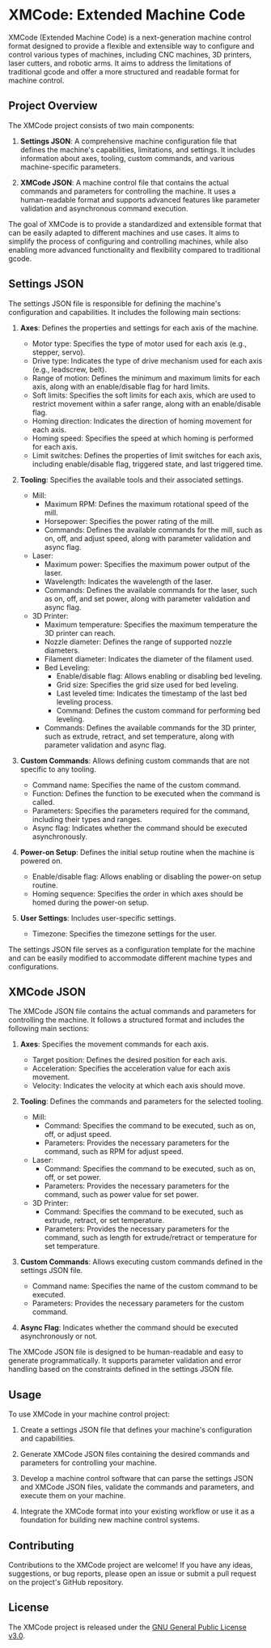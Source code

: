 # XMCode: Extended Machine Code

XMCode (Extended Machine Code) is a next-generation machine control format designed to provide a flexible and extensible way to configure and control various types of machines, including CNC machines, 3D printers, laser cutters, and robotic arms. It aims to address the limitations of traditional gcode and offer a more structured and readable format for machine control.

## Project Overview

The XMCode project consists of two main components:

1. **Settings JSON**: A comprehensive machine configuration file that defines the machine's capabilities, limitations, and settings. It includes information about axes, tooling, custom commands, and various machine-specific parameters.

2. **XMCode JSON**: A machine control file that contains the actual commands and parameters for controlling the machine. It uses a human-readable format and supports advanced features like parameter validation and asynchronous command execution.

The goal of XMCode is to provide a standardized and extensible format that can be easily adapted to different machines and use cases. It aims to simplify the process of configuring and controlling machines, while also enabling more advanced functionality and flexibility compared to traditional gcode.

## Settings JSON

The settings JSON file is responsible for defining the machine's configuration and capabilities. It includes the following main sections:

1. **Axes**: Defines the properties and settings for each axis of the machine.
   - Motor type: Specifies the type of motor used for each axis (e.g., stepper, servo).
   - Drive type: Indicates the type of drive mechanism used for each axis (e.g., leadscrew, belt).
   - Range of motion: Defines the minimum and maximum limits for each axis, along with an enable/disable flag for hard limits.
   - Soft limits: Specifies the soft limits for each axis, which are used to restrict movement within a safer range, along with an enable/disable flag.
   - Homing direction: Indicates the direction of homing movement for each axis.
   - Homing speed: Specifies the speed at which homing is performed for each axis.
   - Limit switches: Defines the properties of limit switches for each axis, including enable/disable flag, triggered state, and last triggered time.

2. **Tooling**: Specifies the available tools and their associated settings.
   - Mill:
     - Maximum RPM: Defines the maximum rotational speed of the mill.
     - Horsepower: Specifies the power rating of the mill.
     - Commands: Defines the available commands for the mill, such as on, off, and adjust speed, along with parameter validation and async flag.
   - Laser:
     - Maximum power: Specifies the maximum power output of the laser.
     - Wavelength: Indicates the wavelength of the laser.
     - Commands: Defines the available commands for the laser, such as on, off, and set power, along with parameter validation and async flag.
   - 3D Printer:
     - Maximum temperature: Specifies the maximum temperature the 3D printer can reach.
     - Nozzle diameter: Defines the range of supported nozzle diameters.
     - Filament diameter: Indicates the diameter of the filament used.
     - Bed Leveling:
       - Enable/disable flag: Allows enabling or disabling bed leveling.
       - Grid size: Specifies the grid size used for bed leveling.
       - Last leveled time: Indicates the timestamp of the last bed leveling process.
       - Command: Defines the custom command for performing bed leveling.
     - Commands: Defines the available commands for the 3D printer, such as extrude, retract, and set temperature, along with parameter validation and async flag.

3. **Custom Commands**: Allows defining custom commands that are not specific to any tooling.
   - Command name: Specifies the name of the custom command.
   - Function: Defines the function to be executed when the command is called.
   - Parameters: Specifies the parameters required for the command, including their types and ranges.
   - Async flag: Indicates whether the command should be executed asynchronously.

4. **Power-on Setup**: Defines the initial setup routine when the machine is powered on.
   - Enable/disable flag: Allows enabling or disabling the power-on setup routine.
   - Homing sequence: Specifies the order in which axes should be homed during the power-on setup.

5. **User Settings**: Includes user-specific settings.
   - Timezone: Specifies the timezone settings for the user.

The settings JSON file serves as a configuration template for the machine and can be easily modified to accommodate different machine types and configurations.

## XMCode JSON

The XMCode JSON file contains the actual commands and parameters for controlling the machine. It follows a structured format and includes the following main sections:

1. **Axes**: Specifies the movement commands for each axis.
   - Target position: Defines the desired position for each axis.
   - Acceleration: Specifies the acceleration value for each axis movement.
   - Velocity: Indicates the velocity at which each axis should move.

2. **Tooling**: Defines the commands and parameters for the selected tooling.
   - Mill:
     - Command: Specifies the command to be executed, such as on, off, or adjust speed.
     - Parameters: Provides the necessary parameters for the command, such as RPM for adjust speed.
   - Laser:
     - Command: Specifies the command to be executed, such as on, off, or set power.
     - Parameters: Provides the necessary parameters for the command, such as power value for set power.
   - 3D Printer:
     - Command: Specifies the command to be executed, such as extrude, retract, or set temperature.
     - Parameters: Provides the necessary parameters for the command, such as length for extrude/retract or temperature for set temperature.

3. **Custom Commands**: Allows executing custom commands defined in the settings JSON file.
   - Command name: Specifies the name of the custom command to be executed.
   - Parameters: Provides the necessary parameters for the custom command.

4. **Async Flag**: Indicates whether the command should be executed asynchronously or not.

The XMCode JSON file is designed to be human-readable and easy to generate programmatically. It supports parameter validation and error handling based on the constraints defined in the settings JSON file.

## Usage

To use XMCode in your machine control project:

1. Create a settings JSON file that defines your machine's configuration and capabilities.

2. Generate XMCode JSON files containing the desired commands and parameters for controlling your machine.

3. Develop a machine control software that can parse the settings JSON and XMCode JSON files, validate the commands and parameters, and execute them on your machine.

4. Integrate the XMCode format into your existing workflow or use it as a foundation for building new machine control systems.

## Contributing

Contributions to the XMCode project are welcome! If you have any ideas, suggestions, or bug reports, please open an issue or submit a pull request on the project's GitHub repository.

## License

The XMCode project is released under the [GNU General Public License v3.0](LICENSE).
